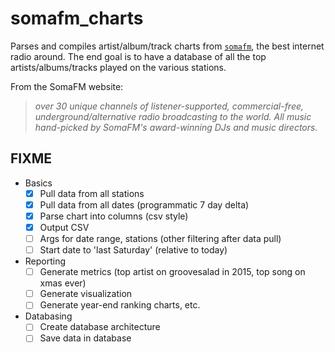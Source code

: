 somafm_charts
=============

Parses and compiles artist/album/track charts from [`somafm`](http://somafm.com/), the best internet radio around. The end goal is to have a database of all the top artists/albums/tracks played on the various stations.

From the SomaFM website:

> *over 30 unique channels of listener-supported, commercial-free, underground/alternative radio broadcasting to the world. All music hand-picked by SomaFM's award-winning DJs and music directors.*


FIXME
-----
- Basics
    - [x] Pull data from all stations
    - [x] Pull data from all dates (programmatic 7 day delta)
    - [x] Parse chart into columns (csv style)
    - [x] Output CSV
    - [ ] Args for date range, stations (other filtering after data pull)
    - [ ] Start date to 'last Saturday' (relative to today)
- Reporting
    - [ ] Generate metrics (top artist on groovesalad in 2015, top song on xmas ever)
    - [ ] Generate visualization
    - [ ] Generate year-end ranking charts, etc.
- Databasing
    - [ ] Create database architecture
    - [ ] Save data in database